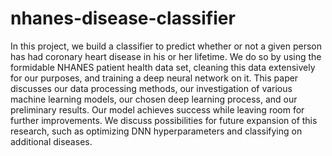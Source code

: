 # nhanes-disease-classifier

In this project, we build a classifier to predict whether or not a given person has had coronary heart disease in his or her lifetime. We do so by using the formidable NHANES patient health data set, cleaning this data extensively for our purposes, and training a deep neural network on it. This paper discusses our data processing methods, our investigation of various machine learning models, our chosen deep learning process, and our preliminary results. Our model achieves success while leaving room for further improvements. We discuss possibilities for future expansion of this research, such as optimizing DNN hyperparameters and classifying on additional diseases.
